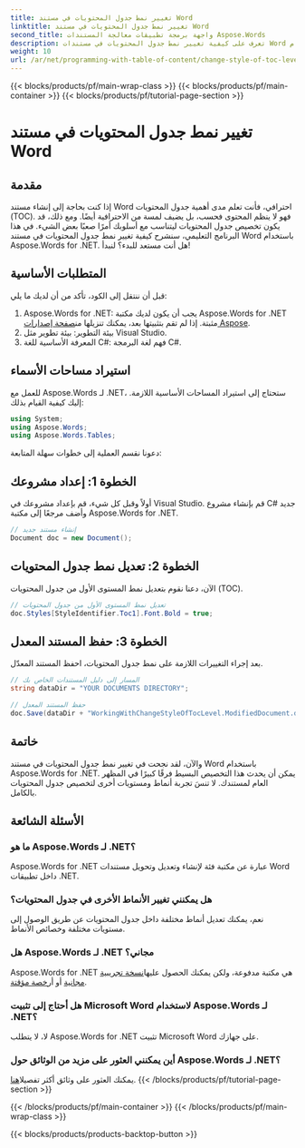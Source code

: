 ```yaml
---
title: تغيير نمط جدول المحتويات في مستند Word
linktitle: تغيير نمط جدول المحتويات في مستند Word
second_title: واجهة برمجة تطبيقات معالجة المستندات Aspose.Words
description: تعرف على كيفية تغيير نمط جدول المحتويات في مستندات Word باستخدام Aspose.Words for .NET من خلال هذا الدليل خطوة بخطوة. قم بتخصيص جدول المحتويات الخاص بك بسهولة.
weight: 10
url: /ar/net/programming-with-table-of-content/change-style-of-toc-level/
---
```


{{< blocks/products/pf/main-wrap-class >}}
{{< blocks/products/pf/main-container >}}
{{< blocks/products/pf/tutorial-page-section >}}

# تغيير نمط جدول المحتويات في مستند Word

## مقدمة

إذا كنت بحاجة إلى إنشاء مستند Word احترافي، فأنت تعلم مدى أهمية جدول المحتويات (TOC). فهو لا ينظم المحتوى فحسب، بل يضيف لمسة من الاحترافية أيضًا. ومع ذلك، قد يكون تخصيص جدول المحتويات ليتناسب مع أسلوبك أمرًا صعبًا بعض الشيء. في هذا البرنامج التعليمي، سنشرح كيفية تغيير نمط جدول المحتويات في مستند Word باستخدام Aspose.Words for .NET. هل أنت مستعد للبدء؟ لنبدأ!

## المتطلبات الأساسية

قبل أن ننتقل إلى الكود، تأكد من أن لديك ما يلي:

1.  Aspose.Words for .NET: يجب أن يكون لديك مكتبة Aspose.Words for .NET مثبتة. إذا لم تقم بتثبيتها بعد، يمكنك تنزيلها من[صفحة إصدارات Aspose](https://releases.aspose.com/words/net/).
2. بيئة التطوير: بيئة تطوير مثل Visual Studio.
3. المعرفة الأساسية للغة C#: فهم لغة البرمجة C#.

## استيراد مساحات الأسماء

للعمل مع Aspose.Words لـ .NET، ستحتاج إلى استيراد المساحات الأساسية اللازمة. إليك كيفية القيام بذلك:

```csharp
using System;
using Aspose.Words;
using Aspose.Words.Tables;
```

دعونا نقسم العملية إلى خطوات سهلة المتابعة:

## الخطوة 1: إعداد مشروعك

أولاً وقبل كل شيء، قم بإعداد مشروعك في Visual Studio. قم بإنشاء مشروع C# جديد وأضف مرجعًا إلى مكتبة Aspose.Words for .NET.

```csharp
// إنشاء مستند جديد
Document doc = new Document();
```

## الخطوة 2: تعديل نمط جدول المحتويات

الآن، دعنا نقوم بتعديل نمط المستوى الأول من جدول المحتويات (TOC).

```csharp
// تعديل نمط المستوى الأول من جدول المحتويات
doc.Styles[StyleIdentifier.Toc1].Font.Bold = true;
```

## الخطوة 3: حفظ المستند المعدل

بعد إجراء التغييرات اللازمة على نمط جدول المحتويات، احفظ المستند المعدّل.

```csharp
// المسار إلى دليل المستندات الخاص بك
string dataDir = "YOUR DOCUMENTS DIRECTORY";

// حفظ المستند المعدل
doc.Save(dataDir + "WorkingWithChangeStyleOfTocLevel.ModifiedDocument.docx");
```

## خاتمة

والآن، لقد نجحت في تغيير نمط جدول المحتويات في مستند Word باستخدام Aspose.Words for .NET. يمكن أن يحدث هذا التخصيص البسيط فرقًا كبيرًا في المظهر العام لمستندك. لا تنسَ تجربة أنماط ومستويات أخرى لتخصيص جدول المحتويات بالكامل.

## الأسئلة الشائعة

### ما هو Aspose.Words لـ .NET؟
Aspose.Words for .NET عبارة عن مكتبة فئة لإنشاء وتعديل وتحويل مستندات Word داخل تطبيقات .NET.

### هل يمكنني تغيير الأنماط الأخرى في جدول المحتويات؟
نعم، يمكنك تعديل أنماط مختلفة داخل جدول المحتويات عن طريق الوصول إلى مستويات مختلفة وخصائص الأنماط.

### هل Aspose.Words لـ .NET مجاني؟
 Aspose.Words for .NET هي مكتبة مدفوعة، ولكن يمكنك الحصول عليها[نسخة تجريبية مجانية](https://releases.aspose.com/) أو أ[رخصة مؤقتة](https://purchase.aspose.com/temporary-license/).

### هل أحتاج إلى تثبيت Microsoft Word لاستخدام Aspose.Words لـ .NET؟
لا، لا يتطلب Aspose.Words for .NET تثبيت Microsoft Word على جهازك.

### أين يمكنني العثور على مزيد من الوثائق حول Aspose.Words لـ .NET؟
 يمكنك العثور على وثائق أكثر تفصيلا[هنا](https://reference.aspose.com/words/net/).
{{< /blocks/products/pf/tutorial-page-section >}}

{{< /blocks/products/pf/main-container >}}
{{< /blocks/products/pf/main-wrap-class >}}

{{< blocks/products/products-backtop-button >}}
